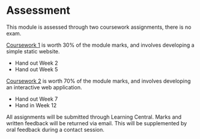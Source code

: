 # Assessment

This module is assessed through two coursework assignments, there is no exam.

[Coursework 1](http://scm2mjc.pages.cs.cf.ac.uk/cmt112/#/assessment/cw1) is worth 30% of the module marks, and involves developing a simple static website.

* Hand out Week 2
* Hand out Week 5

[Coursework 2]() is worth 70% of the module marks, and involves developing an interactive web application.

* Hand out Week 7
* Hand in Week 12

All assignments will be submitted through Learning Central. Marks and written feedback will be returned via email. This will be supplemented by oral feedback during a contact session.
